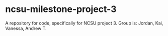 # ncsu-milestone-project-3
A repository for code, specifically for NCSU project 3. Group is: Jordan, Kai, Vanessa, Andrew T.
